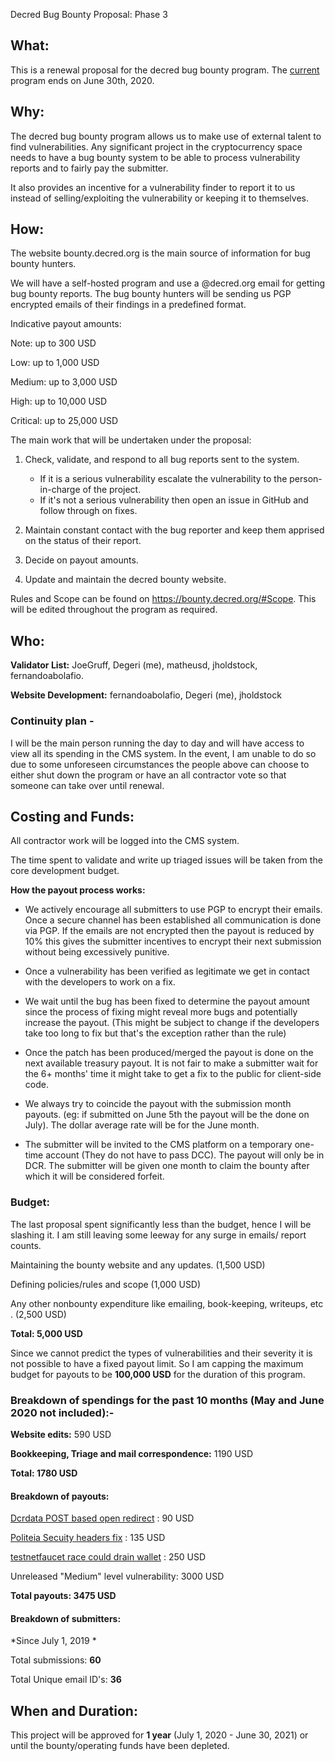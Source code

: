 Decred Bug Bounty Proposal: Phase 3

## What:

This is a renewal proposal for the decred bug bounty program. The [current](https://proposals.decred.org/proposals/073694ed82d34b2bfff51e35220e8052ad4060899b23bc25791a9383375cae70) program ends on June 30th, 2020.

## Why:

The decred bug bounty program allows us to make use of external talent to find vulnerabilities. Any significant project in the cryptocurrency space needs to have a bug bounty system to be able to process vulnerability reports and to fairly pay the submitter.

It also provides an incentive for a vulnerability finder to report it to us instead of selling/exploiting the vulnerability or keeping it to themselves.

## How:

The website bounty.decred.org is the main source of information for bug bounty hunters.

We will have a self-hosted program and use a @decred.org email for getting bug bounty reports. The bug bounty hunters will be sending us PGP encrypted emails of their findings in a predefined format.

Indicative payout amounts:

Note: up to 300 USD

Low: up to 1,000 USD

Medium: up to 3,000 USD

High: up to 10,000 USD

Critical: up to 25,000 USD

The main work that will be undertaken under the proposal:

1. Check, validate, and respond to all bug reports sent to the system.

   - If it is a serious vulnerability escalate the vulnerability to the person-in-charge of the project.
   - If it's not a serious vulnerability then open an issue in GitHub and follow through on fixes.

2. Maintain constant contact with the bug reporter and keep them apprised on the status of their report.

3. Decide on payout amounts.

4. Update and maintain the decred bounty website.

Rules and Scope can be found on https://bounty.decred.org/#Scope. This will be edited throughout the program as required.

## Who:

**Validator List:** JoeGruff, Degeri (me), matheusd, jholdstock, fernandoabolafio.

**Website Development:** fernandoabolafio, Degeri (me), jholdstock

### Continuity plan -

I will be the main person running the day to day and will have access to view all its spending in the CMS system. In the event, I am unable to do so due to some unforeseen circumstances the people above can choose to either shut down the program or have an all contractor vote so that someone can take over until renewal.

## Costing and Funds:

All contractor work will be logged into the CMS system.

The time spent to validate and write up triaged issues will be taken from the core development budget.

**How the payout process works:**

- We actively encourage all submitters to use PGP to encrypt their emails. Once a secure channel has been established all communication is done via PGP. If the emails are not encrypted then the payout is reduced by 10% this gives the submitter incentives to encrypt their next submission without being excessively punitive.

- Once a vulnerability has been verified as legitimate we get in contact with the developers to work on a fix.

- We wait until the bug has been fixed to determine the payout amount since the process of fixing might reveal more bugs and potentially increase the payout. (This might be subject to change if the developers take too long to fix but that's the exception rather than the rule)

- Once the patch has been produced/merged the payout is done on the next available treasury payout. It is not fair to make a submitter wait for the 6+ months' time it might take to get a fix to the public for client-side code.

- We always try to coincide the payout with the submission month payouts. (eg: if submitted on June 5th the payout will be the done on July). The dollar average rate will be for the June month.

- The submitter will be invited to the CMS platform on a temporary one-time account (They do not have to pass DCC). The payout will only be in DCR. The submitter will be given one month to claim the bounty after which it will be considered forfeit.

### Budget:

The last proposal spent significantly less than the budget, hence I will be slashing it. I am still leaving some leeway for any surge in emails/ report counts.

Maintaining the bounty website and any updates. (1,500 USD)

Defining policies/rules and scope (1,000 USD)

Any other nonbounty expenditure like emailing, book-keeping, writeups, etc . (2,500 USD)

**Total: 5,000 USD**

Since we cannot predict the types of vulnerabilities and their severity it is not possible to have a fixed payout limit. So I am capping the maximum budget for payouts to be **100,000 USD** for the duration of this program.

### Breakdown of spendings for the past 10 months (May and June 2020 not included):-

**Website edits:** 590 USD

**Bookkeeping, Triage and mail correspondence:** 1190 USD

**Total: 1780 USD**

#### Breakdown of payouts:

[Dcrdata POST based open redirect](https://github.com/decred/dcrdata/pull/1563) : 90 USD

[Politeia Secuity headers fix](https://github.com/decred/politeiagui/pull/1744) : 135 USD

[testnetfaucet race could drain wallet](https://github.com/decred/testnetfaucet/pull/60) : 250 USD

Unreleased "Medium" level vulnerability: 3000 USD

**Total payouts: 3475 USD**

#### Breakdown of submitters:

*Since July 1, 2019 *

Total submissions: **60**

Total Unique email ID's: **36**

## When and Duration:

This project will be approved for **1 year** (July 1, 2020 - June 30, 2021) or until the bounty/operating funds have been depleted.
